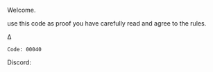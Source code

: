 

Welcome. 


use this code as proof you have carefully read and agree to the rules.

∆
```
Code: 00040
```



Discord:
